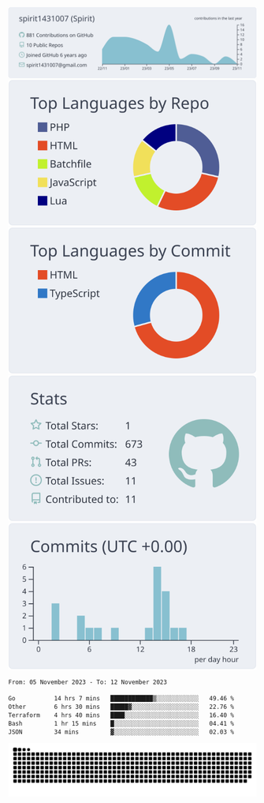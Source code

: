 [![](https://raw.githubusercontent.com/spirit1431007/spirit1431007/master/profile-summary-card-output/nord_bright/0-profile-details.svg)](https://git.io/spiritx)
[![](https://raw.githubusercontent.com/spirit1431007/spirit1431007/master/profile-summary-card-output/nord_bright/1-repos-per-language.svg)](https://git.io/spiritx) [![](https://raw.githubusercontent.com/spirit1431007/spirit1431007/master/profile-summary-card-output/nord_bright/2-most-commit-language.svg)](https://git.io/spiritx)
[![](https://raw.githubusercontent.com/spirit1431007/spirit1431007/master/profile-summary-card-output/nord_bright/3-stats.svg)](https://git.io/spiritx) [![](https://raw.githubusercontent.com/spirit1431007/spirit1431007/master/profile-summary-card-output/nord_bright/4-productive-time.svg)](https://git.io/spiritx)

<!--START_SECTION:waka-->

```txt
From: 05 November 2023 - To: 12 November 2023

Go           14 hrs 7 mins   ████████████▒░░░░░░░░░░░░   49.46 %
Other        6 hrs 30 mins   █████▓░░░░░░░░░░░░░░░░░░░   22.76 %
Terraform    4 hrs 40 mins   ████░░░░░░░░░░░░░░░░░░░░░   16.40 %
Bash         1 hr 15 mins    █░░░░░░░░░░░░░░░░░░░░░░░░   04.41 %
JSON         34 mins         ▓░░░░░░░░░░░░░░░░░░░░░░░░   02.03 %
```

<!--END_SECTION:waka-->

![contribution](https://github.com/spirit1431007/spirit1431007/blob/output/github-contribution-grid-snake.svg)

